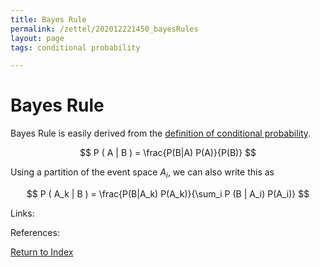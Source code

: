 ```yaml
---
title: Bayes Rule
permalink: /zettel/202012221450_bayesRules
layout: page
tags: conditional probability

---
```

# Bayes Rule

Bayes Rule is easily derived from the [definition of conditional probability](202012221446_definitionConditionalProbability).

$$
P ( A | B ) = \frac{P(B|A) P(A)}{P(B)}
$$

Using a partition of the event space $A_i$, we can also write this as 

$$
P ( A_k | B ) = \frac{P(B|A_k) P(A_k)}{\sum_i P (B | A_i) P(A_i)}
$$

Links: 

References: 

[Return to Index](index)